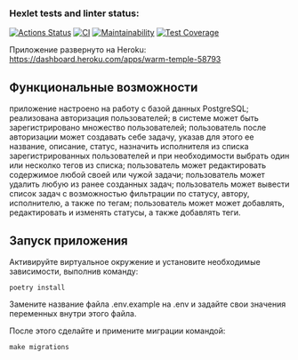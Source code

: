 ### Hexlet tests and linter status:
[![Actions Status](https://github.com/Svensson17/python-project-lvl4/workflows/hexlet-check/badge.svg)](https://github.com/Svensson17/python-project-lvl4/actions)
[![CI](https://github.com/Svensson17/python-project-lvl4/actions/workflows/CI.yml/badge.svg)](https://github.com/Svensson17/python-project-lvl4/actions/workflows/CI.yml)
[![Maintainability](https://api.codeclimate.com/v1/badges/59118e1b41455367e86d/maintainability)](https://codeclimate.com/github/Svensson17/python-project-lvl4/maintainability)
[![Test Coverage](https://api.codeclimate.com/v1/badges/59118e1b41455367e86d/test_coverage)](https://codeclimate.com/github/Svensson17/python-project-lvl4/test_coverage)

Приложение развернуто на Heroku: https://dashboard.heroku.com/apps/warm-temple-58793

## Функциональные возможности
приложение настроено на работу с базой данных PostgreSQL;
реализована авторизация пользователей;
в системе может быть зарегистрировано множество пользователей;
пользователь после авторизации может создавать себе задачу, указав для этого ее название, описание, статус, назначить исполнителя из списка зарегистрированных пользователей и при необходимости выбрать один или несколко тегов из списка;
пользователь может редактировать содержимое любой своей или чужой задачи;
пользователь может удалить любую из ранее созданных задач;
пользователь может вывести список задач с возможностью фильтрации по статусу, автору, исполнителю, а также по тегам;
пользователь может может добавлять, редактировать и изменять статусы, а также добавлять теги.

## Запуск приложения
Активируйте виртуальное окружение и установите необходимые зависимости, выполнив команду:

```console
poetry install
```

Замените название файла .env.example на .env и задайте свои значения переменных внутри этого файла.

После этого сделайте и примените миграции командой:

```console
make migrations
```